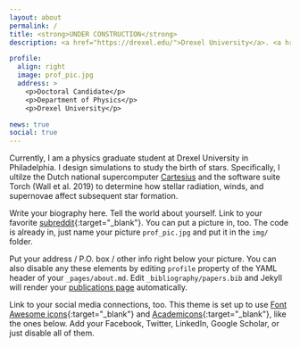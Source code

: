 ```yaml
---
layout: about
permalink: /
title: <strong>UNDER CONSTRUCTION</strong>
description: <a href="https://drexel.edu/">Drexel University</a>. <a href="https://www.calpoly.edu/">Cal Poly SLO</a>. Physicist. Climber. Figuring out the rest out.

profile:
  align: right
  image: prof_pic.jpg
  address: >
    <p>Doctoral Candidate</p>
    <p>Department of Physics</p>
    <p>Drexel University</p>

news: true
social: true
---
```

Currently, I am a physics graduate student at Drexel University in Philadelphia. I design simulations to study the birth of stars. Specifically, I ultilze the Dutch national supercomputer [Cartesius](https://userinfo.surfsara.nl/systems/cartesius) and the software suite Torch (Wall et al. 2019) to determine how stellar radiation, winds, and supernovae affect subsequent star formation.

Write your biography here. Tell the world about yourself. Link to your favorite [subreddit](http://reddit.com){:target="\_blank"}. You can put a picture in, too. The code is already in, just name your picture `prof_pic.jpg` and put it in the `img/` folder.

Put your address / P.O. box / other info right below your picture. You can also disable any these elements by editing `profile` property of the YAML header of your `_pages/about.md`. Edit `_bibliography/papers.bib` and Jekyll will render your [publications page](/al-folio/publications/) automatically.

Link to your social media connections, too. This theme is set up to use [Font Awesome icons](http://fortawesome.github.io/Font-Awesome/){:target="\_blank"} and [Academicons](https://jpswalsh.github.io/academicons/){:target="\_blank"}, like the ones below. Add your Facebook, Twitter, LinkedIn, Google Scholar, or just disable all of them.
